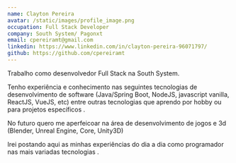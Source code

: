 ```yaml
---
name: Clayton Pereira
avatar: /static/images/profile_image.png
occupation: Full Stack Developer
company: South System/ Pagonxt
email: cpereiramt@gmail.com
linkedin: https://www.linkedin.com/in/clayton-pereira-96071797/
github: https://github.com/cpereiramt
---
```


Trabalho como desenvolvedor Full Stack na South System.

Tenho experiência e conhecimento nas seguintes tecnologias de desenvolvimento de software (Java/Spring Boot, NodeJS, javascript vanilla, ReactJS, VueJS, etc) entre outras tecnologias que aprendo por hobby ou para projetos específicos .

No futuro quero me aperfeicoar na área de desenvolvimento de jogos e 3d (Blender, Unreal Engine, Core, Unity3D)

Irei postando aqui as minhas experiências do dia a dia como programador nas mais variadas tecnologias .

